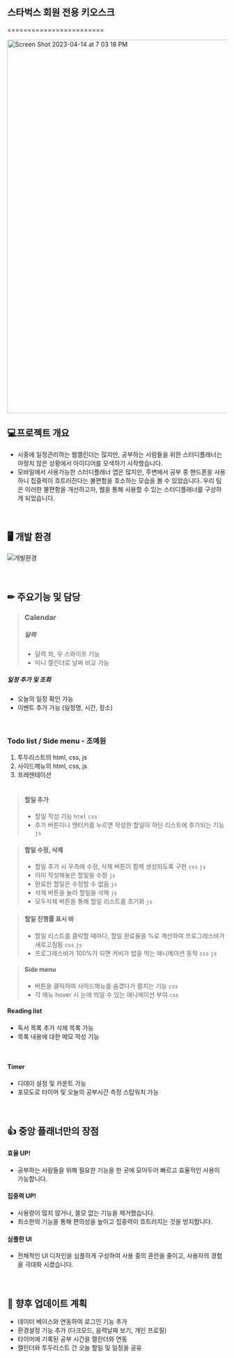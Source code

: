 ## 스타벅스 회원 전용 키오스크
========================

<img width="856" alt="Screen Shot 2023-04-14 at 7 03 18 PM" src="https://user-images.githubusercontent.com/122959190/232014926-4b607d95-8c08-4c45-b679-4644c323b672.png">

💻프로젝트 개요
------------------------
- 시중에 일정관리하는 웹캘린더는 많지만, 공부하는 사람들을 위한 스터디플래너는 마땅치 않은 상황에서 아이디어를 모색하기 시작했습니다.
- 모바일에서 사용가능한 스터디플래너 앱은 많지만, 주변에서 공부 중 핸드폰을 사용하니 집중력이 흐트러진다는 불편함을 호소하는 모습을 볼 수 있었습니다. 우리 팀은 이러한 불편함을 개선하고자, 웹을 통해 사용할 수 있는 스터디플래너를 구상하게 되었습니다.
<br/><br/><br/>

🖥 개발 환경
------------------------
![개발환경](/final/source/Stack.png)
<br/><br/><br/>


✏ 주요기능 및 담당
------------------------
> ### Calendar
> ##### 달력
> - 달력 좌, 우 스와이프 기능
> - 미니 캘린더로 날짜 비교 가능

##### 일정 추가 및 조회
- 오늘의 일정 확인 가능
- 이벤트 추가 가능 (일정명, 시간, 장소)
<br/>

### Todo list / Side menu - 조예원
1. 투두리스트의 html, css, js
2. 사이드메뉴의 html, css, js
3. 프레젠테이션
<br/><br/>
> #### 할일 추가
> - 할일 작성 기능 `html` `css`
> - 추가 버튼이나 엔터키를 누르면 작성한 할일이 하단 리스트에 추가되는 기능 `js`

> #### 할일 수정, 삭제
> - 할일 추가 시 우측에 수정, 삭제 버튼이 함께 생성되도록 구현 `css` `js`
> - 이미 작성해놓은 할일을 수정 `js`
> - 완료한 할일은 수정할 수 없음 `js`
> - 삭제 버튼을 눌러 할일을 삭제 `js`
> - 모두삭제 버튼을 통해 할일 리스트를 초기화 `js`

> #### 할일 진행률 표시 바
> - 할일 리스트를 클릭할 때마다, 할일 완료율을 %로 계산하여 프로그레스바가 새로고침됨 `css` `js`
> - 프로그레스바가 100%가 되면 커비가 밥을 먹는 애니메이션 동작 `css` `js`

> #### Side menu
> - 버튼을 클릭하여 사이드메뉴를 숨겼다가 펼치는 기능 `css`
> - 각 메뉴 hover 시 눈에 띄일 수 있는 애니메이션 부여 `css`


#### Reading list
####
- 독서 목록 추가 삭제 목록 가능  
- 목록 내용에 대한 메모 작성 기능
<br/>

#### Timer
####
- 디데이 설정 및 카운트 가능
- 포모도로 타이머 및 오늘의 공부시간 측정 스탑워치 가능
<br/><br/><br/>

👍 중앙 플래너만의 장점
------------------------
#### 효율 UP!
- 공부하는 사람들을 위해 필요한 기능을 한 곳에 모아두어 빠르고 효율적인 사용이 가능합니다.

#### 집중력 UP!
- 사용량이 많지 않거나, 쓸모 없는 기능을 제거했습니다.
- 최소한의 기능을 통해 편의성을 높이고 집중력이 흐트러지는 것을 방지합니다.

#### 심플한 UI
- 전체적인 UI 디자인을 심플하게 구성하여 사용 중의 혼란을 줄이고, 사용자의 경험을 극대화 시켰습니다.
<br/><br/><br/>

🔎 향후 업데이트 계획
------------------------
- 데이터 베이스와 연동하여 로그인 기능 추가
- 환경설정 기능 추가 (다크모드, 음력날짜 보기, 개인 프로필)
- 타이머에 기록된 공부 시간을 캘린더와 연동
- 캘린더와 투두리스트 간 오늘 할일 및 일정을 공유
